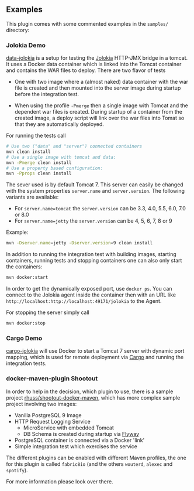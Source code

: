 ## Examples

This plugin comes with some commented examples in the `samples/` directory:

### Jolokia Demo

[data-jolokia](https://github.com/fabric8io/docker-maven-plugin/tree/master/samples/data-jolokia)
is a setup for testing the [Jolokia](http://www.jolokia.org) HTTP-JMX
bridge in a tomcat. It uses a Docker data container which is linked
into the Tomcat container and contains the WAR files to deploy. There
are two flavor of tests

* One with two image where a (almost naked) data container with the
  war file is created and then mounted into the server image during
  startup before the integration test.

* When using the profile `-Pmerge` then a single image with Tomcat and
  the dependent war files is created. During startup of a container
  from the created image, a deploy script will link over the war files
  into Tomat so that they are automatically deployed.
  
For running the tests call

```bash
# Use two ("data" and "server") connected containers
mvn clean install
# Use a single image with tomcat and data:
mvn -Pmerge clean install
# Use a property based configuration:
mvn -Pprops clean install
```

The sever used is by default Tomcat 7. This server can easily be
changed with the system properties `server.name` and
`server.version`. The following variants are available:

* For `server.name=tomcat` the `server.version` can be 3.3, 4.0, 5.5, 6.0, 7.0
  or 8.0
* For `server.name=jetty` the `server.version` can be 4, 5, 6, 7, 8 or 9

Example:

```bash
mvn -Dserver.name=jetty -Dserver.version=9 clean install
```

In addition to running the integration test with building images, starting containers, 
running tests and stopping containers one can also only start the containers:

```bash
mvn docker:start
```

In order to get the dynamically exposed port, use `docker ps`. You can connect to the 
Jolokia agent inside the container then with an URL like `http://localhost:http://localhost:49171/jolokia` to 
the Agent.

For stopping the server simply call

```bash
mvn docker:stop
```

### Cargo Demo

[cargo-jolokia](https://github.com/fabric8io/docker-maven-plugin/tree/master/samples/cargo-jolokia)
will use Docker to start a Tomcat 7 server with dynamic port mapping,
which is used for remote deployment via
[Cargo](https://codehaus-cargo.github.io/cargo/Maven2+plugin.html) and running the
integration tests.

### docker-maven-plugin Shootout

In order to help in the decision, which plugin to use, there is a
sample project
[rhuss/shootout-docker-maven](https://github.com/rhuss/shootout-docker-maven),
which has more complex sample project involving two images:

* Vanilla PostgreSQL 9 Image
* HTTP Request Logging Service
  - MicroService with embedded Tomcat
  - DB Schema is created during startup via [Flyway](http://flywaydb.org/)
* PostgreSQL container is connected via a Docker 'link'
* Simple integration test which exercises the service

The different plugins can be enabled with different Maven profiles,
the one for this plugin is called `fabric8io` (and the others `wouterd`,
`alexec` and `spotify`).

For more information please look over there.
